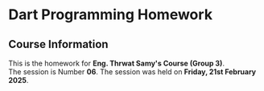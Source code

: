 # Dart Programming Homework

## Course Information
This is the homework for **Eng. Thrwat Samy's Course (Group 3)**.  
The session is Number **06**.
The session was held on **Friday, 21st February 2025**.
